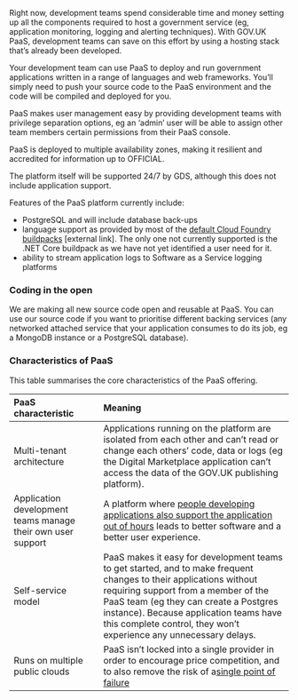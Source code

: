Right now, development teams spend considerable time and money setting up all the components required to host a government service (eg, application monitoring, logging and alerting techniques). With GOV.UK PaaS, development teams can save on this effort by using a hosting stack that’s already been developed.

Your development team can use PaaS to deploy and run government applications written in a range of languages and web frameworks. You’ll simply need to push your source code to the PaaS environment and the code will be compiled and deployed for you.

PaaS makes user management easy by providing development teams with privilege separation options, eg an ‘admin’ user will be able to assign other team members certain permissions from their PaaS console.

PaaS is deployed to multiple availability zones, making it resilient and accredited for information up to OFFICIAL.

The platform itself will be supported 24/7 by GDS, although this does not include application support.

Features of the PaaS platform currently include:

*   PostgreSQL and will include database back-ups
*   language support as provided by most of the [default Cloud Foundry buildpacks](http://docs.cloudfoundry.org/buildpacks/) [external link]. The only one not currently supported is the .NET Core buildpack as we have not yet identified a user need for it.
*   ability to stream application logs to Software as a Service logging platforms

### Coding in the open

We are making all new source code open and reusable at PaaS. You can use our source code if you want to prioritise different backing services (any networked attached service that your application consumes to do its job, eg a MongoDB instance or a PostgreSQL database).

### Characteristics of PaaS
This table summarises the core characteristics of the PaaS offering.

|PaaS characteristic| Meaning|
|:---	|:---	|
| Multi-tenant architecture| Applications running on the platform are isolated from each other and can’t read or change each others’ code, data or logs (eg the Digital Marketplace application can’t access the data of the GOV.UK publishing platform).|
| Application development teams manage their own user support|   A platform where [people developing applications also support the application out of hours](http://www.infoq.com/presentations/gov-uk-devops) leads to better software and a better user experience.	|
|Self-service model|PaaS makes it easy for development teams to get started, and to make frequent changes to their applications without requiring support from a member of the PaaS team (eg they can create a Postgres instance). Because application teams have this complete control, they won’t experience any unnecessary delays. |
|Runs on multiple public clouds|   PaaS isn’t locked into a single provider in order to encourage price competition, and to also remove the risk of a[single point of failure](https://www.google.com/url?q=https://en.wikipedia.org/wiki/Single_point_of_failure)	|
